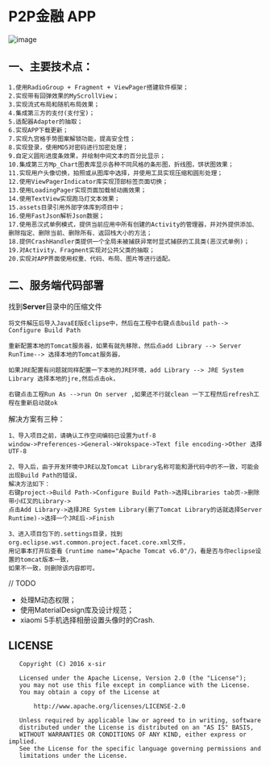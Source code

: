 # P2P金融 APP

![image](https://github.com/xinpengfei520/P2P/blob/master/screenshot/image.gif)

## 一、主要技术点：  

	1.使用RadioGroup + Fragment + ViewPager搭建软件框架；  
	2.实现带有回弹效果的MyScrollView；  
	3.实现流式布局和随机布局效果；  
	4.集成第三方的支付(支付宝)；  
	5.适配器Adapter的抽取；  
	6.实现APP下载更新；  
	7.实现九宫格手势图案解锁功能，提高安全性；  
	8.实现登录，使用MD5对密码进行加密处理；  
	9.自定义圆形进度条效果，并绘制中间文本的百分比显示；  
	10.集成第三方Mp_Chart图表库显示各种不同风格的条形图，折线图，饼状图效果；  
	11.实现用户头像切换，拍照或从图库中选择，并使用工具实现压缩和圆形处理；  
	12.使用ViewPagerIndicator库实现顶部标签页面切换；  
	13.使用LoadingPager实现页面加载帧动画效果；  
	14.使用TextView实现跑马灯文本效果；  
	15.assets目录引用外部字体库到项目中；  
	16.使用FastJson解析Json数据；  
	17.使用恶汉式单例模式，提供当前应用中所有创建的Activity的管理器，并对外提供添加、删除指定、删除当前、删除所有、返回栈大小的方法；  
	18.提供CrashHandler类提供一个全局未被捕获异常时显式捕获的工具类(恶汉式单例)；  
	19.对Activity、Fragment实现对公共父类的抽取；  
	20.实现对APP界面使用权重、代码、布局、图片等进行适配。  

## 二、服务端代码部署

找到**Server**目录中的压缩文件

	将文件解压后导入JavaEE版Eclipse中，然后在工程中右键点击build path--> Configure Build Path 
	
	重新配置本地的Tomcat服务器，如果有就先移除，然后点add Library --> Server RunTime--> 选择本地的Tomcat服务器，
	
	如果JRE配置有问题就同样配置一下本地的JRE环境，add Library --> JRE System Library 选择本地的jre,然后点击ok，
	
	右键点击工程Run As -->run On server ,如果还不行就clean 一下工程然后refresh工程在重新启动就ok

解决方案有三种：

	1、导入项目之前，请确认工作空间编码已设置为utf-8
	window->Preferences->General->Wrokspace->Text file encoding->Other 选择UTF-8

	2、导入后，由于开发环境中JRE以及Tomcat Library名称可能和源代码中的不一致，可能会出现Build Path的错误，
	解决方法如下：
	右键project->Build Path->Configure Build Path->选择Libraries tab页->删除带小红叉的Library->
	点击Add Library->选择JRE System Library(删了Tomcat Library的话就选择Server Runtime)->选择一个JRE后->Finish
	
	3、进入项目包下的.settings目录，找到org.eclipse.wst.common.project.facet.core.xml文件，
	用记事本打开后查看《runtime name="Apache Tomcat v6.0"/》，看是否与你eclipse设置的tomcat版本一致，
	如果不一致，则删除该内容即可。

// TODO
 
 - 处理M动态权限；  
 - 使用MaterialDesign库及设计规范；  
 - xiaomi 5手机选择相册设置头像时的Crash.  

## LICENSE

```
   Copyright (C) 2016 x-sir

   Licensed under the Apache License, Version 2.0 (the "License");
   you may not use this file except in compliance with the License.
   You may obtain a copy of the License at

       http://www.apache.org/licenses/LICENSE-2.0

   Unless required by applicable law or agreed to in writing, software
   distributed under the License is distributed on an "AS IS" BASIS,
   WITHOUT WARRANTIES OR CONDITIONS OF ANY KIND, either express or implied.
   See the License for the specific language governing permissions and
   limitations under the License.
```